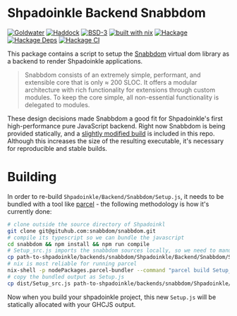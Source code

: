# Shpadoinkle Backend Snabbdom

[![Goldwater](https://gitlab.com/platonic/shpadoinkle/badges/master/pipeline.svg)](https://gitlab.com/platonic/shpadoinkle)
[![Haddock](https://img.shields.io/badge/haddock-master-informational)](https://shpadoinkle.org/backend-snabbdom)
[![BSD-3](https://img.shields.io/badge/License-BSD%203--Clause-blue.svg)](https://opensource.org/licenses/BSD-3-Clause)
[![built with nix](https://img.shields.io/badge/built%20with-nix-41439a)](https://builtwithnix.org)
[![Hackage](https://img.shields.io/hackage/v/Shpadoinkle-backend-snabbdom.svg)](https://hackage.haskell.org/package/Shpadoinkle-backend-snabbdom)
[![Hackage Deps](https://img.shields.io/hackage-deps/v/Shpadoinkle-backend-snabbdom.svg)](http://packdeps.haskellers.com/reverse/Shpadoinkle-backend-snabbdom)
[![Hackage CI](https://matrix.hackage.haskell.org/api/v2/packages/Shpadoinkle-backend-snabbdom/badge)](https://matrix.hackage.haskell.org/#/package/Shpadoinkle-backend-snabbdom)

This package contains a script to setup the [Snabbdom](https://github.com/snabbdom/snabbdom) virtual dom library as a backend to render Shpadoinkle applications.

> Snabbdom consists of an extremely simple, performant, and extensible core that is only ≈ 200 SLOC. It offers a modular architecture with rich functionality for extensions through custom modules. To keep the core simple, all non-essential functionality is delegated to modules.

These design decisions made Snabbdom a good fit for Shpadoinkle's first high-performance pure JavaScript backend. Right now Snabbdom is being provided statically, and a [slightly modified build](https://github.com/fresheyeball/snabbdom) is included in this repo. Although this increases the size of the resulting executable, it's necessary for reproducible and stable builds.

# Building

In order to re-build `Shpadoinkle/Backend/Snabbdom/Setup.js`, it needs to be bundled with a tool like [parcel](https://parceljs.org/) - the following methodology is how it's currently done:

```bash
# clone outside the source directory of Shpadoinkl
git clone git@gituhub.com:snabbdom/snabbdom.git
# compile its typescript so we can bundle the javascript
cd snabbdom && npm install && npm run compile
# Setup_src.js imports the snabbdom sources locally, so we need to manually move it
cp path-to-shpadoinkle/backends/snabbdom/Shpadoinkle/Backend/Snabbdom/Setup_src.js build/package/
# nix is most reliable for running parcel
nix-shell -p nodePackages.parcel-bundler --command "parcel build Setup_src.js"
# copy the bundled output as Setup.js
cp dist/Setup_src.js path-to-shpadoinkle/backends/snabbdom/Shpadoinkle/Backend/Snabbdom/Setup.js
```

Now when you build your shpadoinkle project, this new `Setup.js` will be statically allocated with your GHCJS output.
